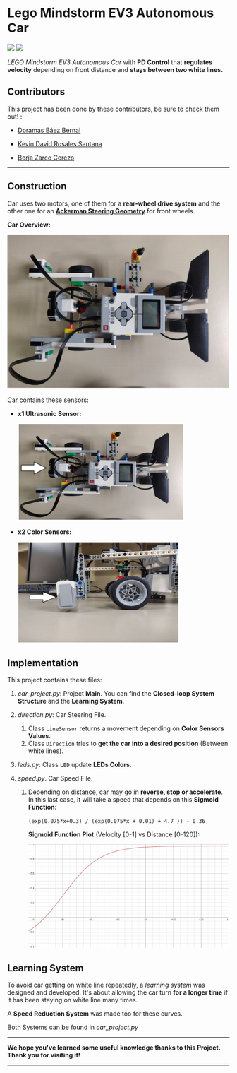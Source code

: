 # Lego Mindstorm EV3 Autonomous Car

<img src="https://img.shields.io/badge/license-MIT-green.svg" />  <img src="https://img.shields.io/badge/version-1.0-red.svg" /> 

*LEGO Mindstorm EV3 Autonomous Car* with **PD Control** that **regulates velocity** depending on front distance and **stays between two white lines.**

## Contributors

This project has been done by these contributors, be sure to check them out! :

- [Doramas Báez Bernal](https://github.com/doramasma)
- [Kevin David Rosales Santana](https://github.com/kevinrosalesdev)

- [Borja Zarco Cerezo](https://github.com/BorjaZarco)

***

## Construction

Car uses two motors, one of them for a **rear-wheel drive system** and the other one for an [**Ackerman Steering Geometry**](https://mindstormspodcast.wordpress.com/2013/04/15/ackermann/) for front wheels. 

**Car Overview:**

<img src="./images/car_overview.png" />

Car contains these sensors:

- **x1 Ultrasonic Sensor:**

  <img src="./images/ultrasonic_sensor.png" />

- **x2 Color Sensors:**

  <img src="./images/color_sensor.png" />

## Implementation

This project contains these files:

1. *car_project.py*: Project **Main**. You can find the **Closed-loop System Structure** and the **Learning System**.

2. *direction.py*: Car Steering File. 

   1. Class `LineSensor` returns a movement depending on **Color Sensors Values**.
   2. Class `Direction` tries to **get the car into a desired position** (Between white lines).

3. *leds.py*: Class `LED` update **LEDs Colors**.

4. *speed.py*. Car Speed File.

   1. Depending on distance, car may go in **reverse, stop or accelerate**. In this last case, it will take a speed that depends on this **Sigmoid Function:**

      `(exp(0.075*x+0.3) / (exp(0.075*x + 0.01) + 4.7 )) - 0.36`

      **Sigmoid Function Plot** (Velocity [0-1] vs Distance [0-120]):

      <img src=./images/sigmoid_function.png />

## Learning System

To avoid car getting on white line repeatedly, a *learning system* was designed and developed. It's about allowing the car turn **for a longer time** if it has been staying on white line many times. 

A **Speed Reduction System** was made too for these curves.

Both Systems can be found in *car_project.py*

***

**We hope you've learned some useful knowledge thanks to this Project. Thank you for visiting it!**

***
